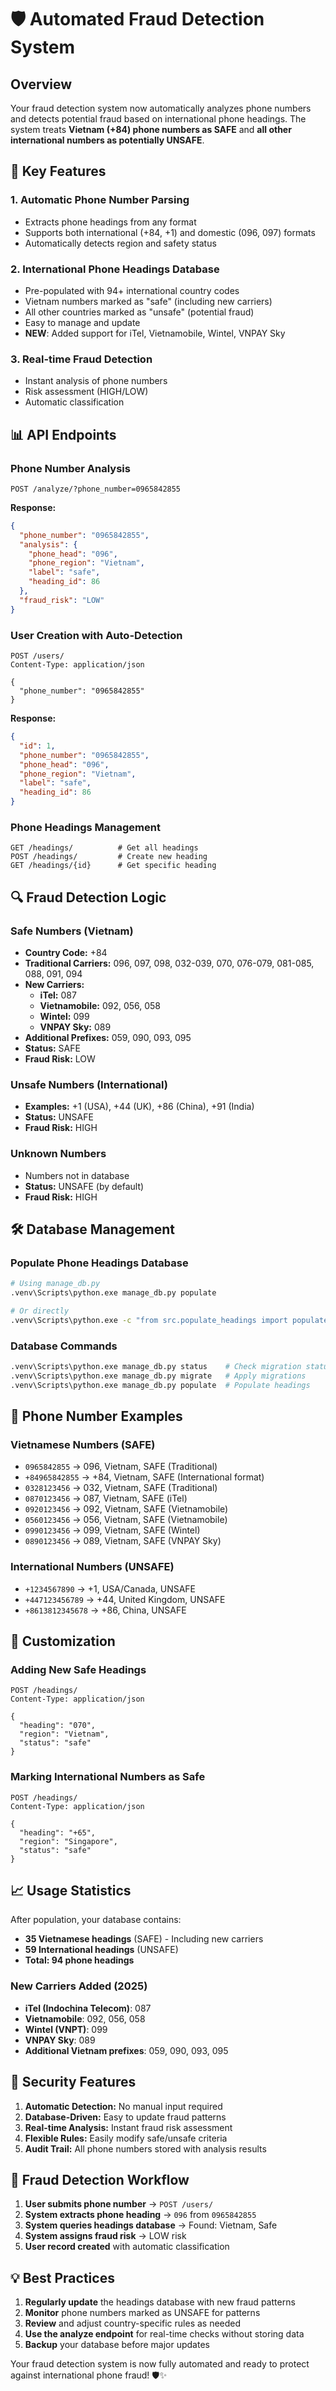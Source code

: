 # 🛡️ Automated Fraud Detection System

## Overview
Your fraud detection system now automatically analyzes phone numbers and detects potential fraud based on international phone headings. The system treats **Vietnam (+84) phone numbers as SAFE** and **all other international numbers as potentially UNSAFE**.

## 🚀 Key Features

### 1. **Automatic Phone Number Parsing**
- Extracts phone headings from any format
- Supports both international (+84, +1) and domestic (096, 097) formats
- Automatically detects region and safety status

### 2. **International Phone Headings Database**
- Pre-populated with 94+ international country codes
- Vietnam numbers marked as "safe" (including new carriers)
- All other countries marked as "unsafe" (potential fraud)
- Easy to manage and update
- **NEW**: Added support for iTel, Vietnamobile, Wintel, VNPAY Sky

### 3. **Real-time Fraud Detection**
- Instant analysis of phone numbers
- Risk assessment (HIGH/LOW)
- Automatic classification

## 📊 API Endpoints

### Phone Number Analysis
```http
POST /analyze/?phone_number=0965842855
```
**Response:**
```json
{
  "phone_number": "0965842855",
  "analysis": {
    "phone_head": "096",
    "phone_region": "Vietnam", 
    "label": "safe",
    "heading_id": 86
  },
  "fraud_risk": "LOW"
}
```

### User Creation with Auto-Detection
```http
POST /users/
Content-Type: application/json

{
  "phone_number": "0965842855"
}
```
**Response:**
```json
{
  "id": 1,
  "phone_number": "0965842855",
  "phone_head": "096",
  "phone_region": "Vietnam",
  "label": "safe",
  "heading_id": 86
}
```

### Phone Headings Management
```http
GET /headings/          # Get all headings
POST /headings/         # Create new heading
GET /headings/{id}      # Get specific heading
```

## 🔍 Fraud Detection Logic

### Safe Numbers (Vietnam)
- **Country Code:** +84
- **Traditional Carriers:** 096, 097, 098, 032-039, 070, 076-079, 081-085, 088, 091, 094
- **New Carriers:**
  - **iTel:** 087
  - **Vietnamobile:** 092, 056, 058
  - **Wintel:** 099
  - **VNPAY Sky:** 089
- **Additional Prefixes:** 059, 090, 093, 095
- **Status:** SAFE
- **Fraud Risk:** LOW

### Unsafe Numbers (International)
- **Examples:** +1 (USA), +44 (UK), +86 (China), +91 (India)
- **Status:** UNSAFE  
- **Fraud Risk:** HIGH

### Unknown Numbers
- Numbers not in database
- **Status:** UNSAFE (by default)
- **Fraud Risk:** HIGH

## 🛠️ Database Management

### Populate Phone Headings Database
```bash
# Using manage_db.py
.venv\Scripts\python.exe manage_db.py populate

# Or directly
.venv\Scripts\python.exe -c "from src.populate_headings import populate_phone_headings; populate_phone_headings()"
```

### Database Commands
```bash
.venv\Scripts\python.exe manage_db.py status    # Check migration status
.venv\Scripts\python.exe manage_db.py migrate   # Apply migrations
.venv\Scripts\python.exe manage_db.py populate  # Populate headings
```

## 📱 Phone Number Examples

### Vietnamese Numbers (SAFE)
- `0965842855` → 096, Vietnam, SAFE (Traditional)
- `+84965842855` → +84, Vietnam, SAFE (International format)
- `0328123456` → 032, Vietnam, SAFE (Traditional)
- `0870123456` → 087, Vietnam, SAFE (iTel)
- `0920123456` → 092, Vietnam, SAFE (Vietnamobile)
- `0560123456` → 056, Vietnam, SAFE (Vietnamobile)
- `0990123456` → 099, Vietnam, SAFE (Wintel)
- `0890123456` → 089, Vietnam, SAFE (VNPAY Sky)

### International Numbers (UNSAFE)
- `+1234567890` → +1, USA/Canada, UNSAFE
- `+447123456789` → +44, United Kingdom, UNSAFE
- `+8613812345678` → +86, China, UNSAFE

## 🔧 Customization

### Adding New Safe Headings
```http
POST /headings/
Content-Type: application/json

{
  "heading": "070",
  "region": "Vietnam", 
  "status": "safe"
}
```

### Marking International Numbers as Safe
```http
POST /headings/
Content-Type: application/json

{
  "heading": "+65",
  "region": "Singapore",
  "status": "safe"
}
```

## 📈 Usage Statistics

After population, your database contains:
- **35 Vietnamese headings** (SAFE) - Including new carriers
- **59 International headings** (UNSAFE)
- **Total: 94 phone headings**

### New Carriers Added (2025)
- **iTel (Indochina Telecom)**: 087
- **Vietnamobile**: 092, 056, 058
- **Wintel (VNPT)**: 099
- **VNPAY Sky**: 089
- **Additional Vietnam prefixes**: 059, 090, 093, 095

## 🔐 Security Features

1. **Automatic Detection:** No manual input required
2. **Database-Driven:** Easy to update fraud patterns
3. **Real-time Analysis:** Instant fraud risk assessment
4. **Flexible Rules:** Easily modify safe/unsafe criteria
5. **Audit Trail:** All phone numbers stored with analysis results

## 🚨 Fraud Detection Workflow

1. **User submits phone number** → `POST /users/`
2. **System extracts phone heading** → `096` from `0965842855`
3. **System queries headings database** → Found: Vietnam, Safe
4. **System assigns fraud risk** → LOW risk
5. **User record created** with automatic classification

## 💡 Best Practices

1. **Regularly update** the headings database with new fraud patterns
2. **Monitor** phone numbers marked as UNSAFE for patterns
3. **Review** and adjust country-specific rules as needed
4. **Use the analyze endpoint** for real-time checks without storing data
5. **Backup** your database before major updates

Your fraud detection system is now fully automated and ready to protect against international phone fraud! 🛡️✨

